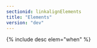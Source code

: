 ```yaml
---
sectionid: linkalignElements
title: "Elements"
version: "dev"
---
```


{% include desc elem="when" %}

